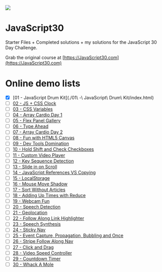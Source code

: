 ![](https://javascript30.com/images/JS3-social-share.png)

# JavaScript30

Starter Files + Completed solutions + my solutions for the JavaScript 30 Day Challenge. 

Grab the original course at [https://JavaScript30.com](https://JavaScript30.com)

# Online demo lists
- [x] [01 - JavaScript Drum Kit](./01\ -\ JavaScript\ Drum\ Kit/index.html)
- [ ] [02 - JS + CSS Clock]()
- [ ] [03 - CSS Variables]()
- [ ] [04 - Array Cardio Day 1]()
- [ ] [05 - Flex Panel Gallery]()
- [ ] [06 - Type Ahead]()
- [ ] [07 - Array Cardio Day 2]()
- [ ] [08 - Fun with HTML5 Canvas]()
- [ ] [09 - Dev Tools Domination]()
- [ ] [10 - Hold Shift and Check Checkboxes]()
- [ ] [11 - Custom Video Player]()
- [ ] [12 - Key Sequence Detection]()
- [ ] [13 - Slide in on Scroll]()
- [ ] [14 - JavaScript References VS Copying]()
- [ ] [15 - LocalStorage]()
- [ ] [16 - Mouse Move Shadow]()
- [ ] [17 - Sort Without Articles]()
- [ ] [18 - Adding Up Times with Reduce]()
- [ ] [19 - Webcam Fun]()
- [ ] [20 - Speech Detection]()
- [ ] [21 - Geolocation]()
- [ ] [22 - Follow Along Link Highlighter]()
- [ ] [23 - Speech Synthesis]()
- [ ] [24 - Sticky Nav]()
- [ ] [25 - Event Capture, Propagation, Bubbling and Once]()
- [ ] [26 - Stripe Follow Along Nav]()
- [ ] [27 - Click and Drag]()
- [ ] [28 - Video Speed Controller]()
- [ ] [29 - Countdown Timer]()
- [ ] [30 - Whack A Mole]()
